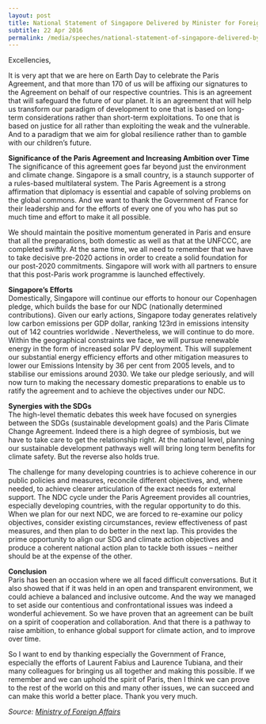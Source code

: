 ```yaml
---
layout: post
title: National Statement of Singapore Delivered by Minister for Foreign Affairs Dr Vivian Balakrishnan at the Signature Ceremony of the Paris Agreement in New York
subtitle: 22 Apr 2016
permalink: /media/speeches/national-statement-of-singapore-delivered-by-minister-for-foreign-affairs-dr-vivian-balakrishnan-at-the-signature-ceremony-of-the-paris-agreement-in-new-york-22-april-2016
---
```


Excellencies,

It is very apt that we are here on Earth Day to celebrate the Paris Agreement, and that more than 170 of us will be affixing our signatures to the Agreement on behalf of our respective countries.  This is an agreement that will safeguard the future of our planet.  It is an agreement that will help us transform our paradigm of development to one that is based on long-term considerations rather than short-term exploitations.  To one that is based on justice for all rather than exploiting the weak and the vulnerable. And to a paradigm that we aim for global resilience rather than to gamble with our children’s future.

**Significance of the Paris Agreement and Increasing Ambition over Time**  
The significance of this agreement goes far beyond just the environment and climate change. Singapore is a small country, is a staunch supporter of a rules-based multilateral system.  The Paris Agreement is a strong affirmation that diplomacy is essential and capable of solving problems on the global commons.  And we want to thank the Government of France for their leadership and for the efforts of every one of you who has put so much time and effort to make it all possible. 

We should maintain the positive momentum generated in Paris and ensure that all the preparations, both domestic as well as that at the UNFCCC, are completed swiftly.  At the same time, we all need to remember that we have to take decisive pre-2020 actions in order to create a solid foundation for our post-2020 commitments.  Singapore will work with all partners to ensure that this post-Paris work programme is launched effectively. 

**Singapore’s Efforts**  
Domestically, Singapore will continue our efforts to honour our Copenhagen pledge, which builds the base for our NDC (nationally determined contributions).  Given our early actions, Singapore today generates relatively low carbon emissions per GDP dollar, ranking 123rd in emissions intensity out of 142 countries worldwide .  Nevertheless, we will continue to do more.  Within the geographical constraints we face, we will pursue renewable energy in the form of increased solar PV deployment.  This will supplement our substantial energy efficiency efforts and other mitigation measures to lower our Emissions Intensity by 36 per cent from 2005 levels, and to stabilise our emissions around 2030.  We take our pledge seriously, and will now turn to making the necessary domestic preparations to enable us to ratify the agreement and to achieve the objectives under our NDC. 

**Synergies with the SDGs**  
The high-level thematic debates this week have focused on synergies between the SDGs (sustainable development goals) and the Paris Climate Change Agreement. Indeed there is a high degree of symbiosis, but we have to take care to get the relationship right.  At the national level, planning our sustainable development pathways well will bring long term benefits for climate safety. But the reverse also holds true.

The challenge for many developing countries is to achieve coherence in our public policies and measures, reconcile different objectives, and, where needed, to achieve clearer articulation of the exact needs for external support. The NDC cycle under the Paris Agreement provides all countries, especially developing countries, with the regular opportunity to do this.  When we plan for our next NDC, we are forced to re-examine our policy objectives, consider existing circumstances, review effectiveness of past measures, and then plan to do better in the next lap. This provides the prime opportunity to align our SDG and climate action objectives and produce a coherent national action plan to tackle both issues – neither should be at the expense of the other.

**Conclusion**  
Paris has been an occasion where we all faced difficult conversations. But it also showed that if it was held in an open and transparent environment, we could achieve a balanced and inclusive outcome. And the way we managed to set aside our contentious and confrontational issues was indeed a wonderful achievement. So we have proven that an agreement can be built on a spirit of cooperation and collaboration. And that there is a pathway to raise ambition, to enhance global support for climate action, and to improve over time.

So I want to end by thanking especially the Government of France, especially the efforts of Laurent Fabius and Laurence Tubiana, and their many colleagues for bringing us all together and making this possible. If we remember and we can uphold the spirit of Paris, then I think we can prove to the rest of the world on this and many other issues, we can succeed and can make this world a better place. Thank you very much.

*Source: [<a href="https://www.mfa.gov.sg/Newsroom/Press-Statements-Transcripts-and-Photos" target="_blank">Ministry of Foreign Affairs</a>](https://www.mfa.gov.sg/Newsroom/Press-Statements-Transcripts-and-Photos)*
